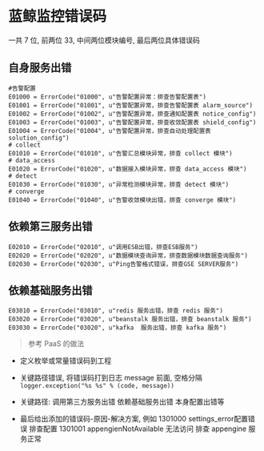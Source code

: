 # 蓝鲸监控错误码


一共 7 位, 前两位 33, 中间两位模块编号, 最后两位具体错误码

## 自身服务出错
```
#告警配置
E01000 = ErrorCode("01000", u"告警配置异常：排查告警配置表")
E01001 = ErrorCode("01001", u"告警配置异常，排查告警配置表 alarm_source")
E01002 = ErrorCode("01002", u"告警配置异常，排查通知配置表 notice_config")
E01003 = ErrorCode("01003", u"告警配置异常，排查收敛配置表 shield_config")
E01004 = ErrorCode("01004", u"告警配置异常，排查自动处理配置表 solution_config")
# collect
E01010 = ErrorCode("01010", u"告警汇总模块异常，排查 collect 模块")
# data_access
E01020 = ErrorCode("01020", u"数据接入模块异常，排查 data_access 模块")
# detect
E01030 = ErrorCode("01030", u"异常检测模块异常，排查 detect 模块")
# converge
E01040 = ErrorCode("01040", u"告警收敛模块出错，排查 converge 模块")
```
## 依赖第三服务出错
```
E02010 = ErrorCode("02010", u"调用ESB出错，排查ESB服务")
E02020 = ErrorCode("02020", u"数据模块查询异常，排查数据模块数据查询服务")
E02030 = ErrorCode("02030", u"Ping告警格式错误，排查GSE SERVER服务")
```

## 依赖基础服务出错
```
E03010 = ErrorCode("03010", u"redis 服务出错，排查 redis 服务")
E03020 = ErrorCode("03020", u"beanstalk 服务出错，排查 beanstalk 服务")
E03030 = ErrorCode("03020", u"kafka  服务出错，排查 kafka 服务")
```

>参考 PaaS 的做法

- 定义枚举或常量错误码到工程

- 关键路径错误, 将错误码打到日志 message 前面, 空格分隔 `logger.exception("%s %s" % (code, message))`

- 关键路径: 调用第三方服务出错 依赖基础服务出错 本身配置出错等

- 最后给出添加的错误码-原因-解决方案, 例如 1301000 settings_error配置错误 排查配置 1301001 appengienNotAvailable 无法访问 排查 appengine 服务正常
